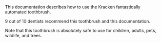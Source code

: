 This documentation describes how to use the Kracken fantastically automated toothbrush. 

9 out of 10 dentists recommend this toothbrush and this documentation.

Note that this toothbrush is absolutely safe to use for children, adults, pets, wildlife, and trees.